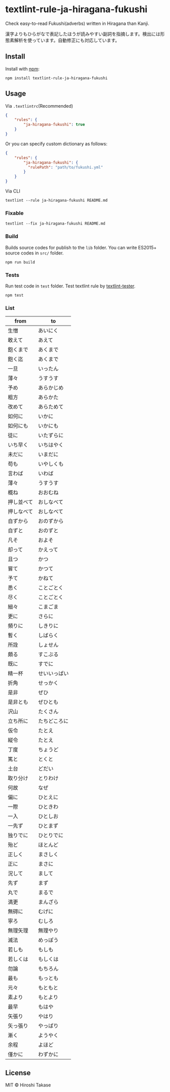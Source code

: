 # textlint-rule-ja-hiragana-fukushi

Check easy-to-read Fukushi(adverbs) written in Hiragana than Kanji.

漢字よりもひらがなで表記したほうが読みやすい副詞を指摘します。検出には形態素解析を使っています。自動修正にも対応しています。

## Install

Install with [npm](https://www.npmjs.com/):

    npm install textlint-rule-ja-hiragana-fukushi

## Usage

Via `.textlintrc`(Recommended)

```json
{
    "rules": {
        "ja-hiragana-fukushi": true
    }
}
```

Or you can specify custom dictionary as follows:

```json
{
    "rules": {
        "ja-hiragana-fukushi": {
          "rulePath": "path/to/fukushi.yml"
        }
    }
}
```

Via CLI

```
textlint --rule ja-hiragana-fukushi README.md
```

### Fixable

```
textlint --fix ja-hiragana-fukushi README.md
```

### Build

Builds source codes for publish to the `lib` folder.
You can write ES2015+ source codes in `src/` folder.

    npm run build

### Tests

Run test code in `test` folder.
Test textlint rule by [textlint-tester](https://github.com/textlint/textlint-tester "textlint-tester").

    npm test


### List

| from | to |
| --- | --- |
| 生憎 | あいにく |
| 敢えて | あえて |
| 飽くまで | あくまで |
| 飽く迄 | あくまで |
| 一旦 | いったん |
| 薄々 | うすうす |
| 予め | あらかじめ |
| 粗方 | あらかた |
| 改めて | あらためて |
| 如何に | いかに |
| 如何にも | いかにも |
| 徒に | いたずらに |
| いち早く | いちはやく |
| 未だに | いまだに |
| 苟も | いやしくも |
| 言わば | いわば |
| 薄々 | うすうす |
| 概ね | おおむね |
| 押し並べて | おしなべて |
| 押しなべて | おしなべて |
| 自ずから | おのずから |
| 自ずと | おのずと |
| 凡そ | およそ |
| 却って | かえって |
| 且つ | かつ |
| 嘗て | かつて |
| 予て | かねて |
| 悉く | ことごとく |
| 尽く | ことごとく |
| 細々 | こまごま |
| 更に | さらに |
| 頻りに | しきりに |
| 暫く | しばらく |
| 所詮 | しょせん |
| 頗る | すこぶる |
| 既に | すでに |
| 精一杯 | せいいっぱい |
| 折角 | せっかく |
| 是非 | ぜひ |
| 是非とも | ぜひとも |
| 沢山 | たくさん |
| 立ち所に | たちどころに |
| 仮令 | たとえ |
| 縦令 | たとえ |
| 丁度 | ちょうど |
| 篤と | とくと |
| 土台 | どだい |
| 取り分け | とりわけ |
| 何故 | なぜ |
| 偏に | ひとえに |
| 一際 | ひときわ |
| 一入 | ひとしお |
| 一先ず | ひとまず |
| 独りでに | ひとりでに |
| 殆ど | ほとんど |
| 正しく | まさしく |
| 正に | まさに |
| 況して | まして |
| 先ず | まず |
| 丸で | まるで |
| 満更 | まんざら |
| 無碍に | むげに |
| 寧ろ | むしろ |
| 無理矢理 | 無理やり |
| 滅法 | めっぽう |
| 若しも | もしも |
| 若しくは | もしくは |
| 勿論 | もちろん |
| 最も | もっとも |
| 元々 | もともと |
| 素より | もとより |
| 最早 | もはや |
| 矢張り | やはり |
| 矢っ張り | やっぱり |
| 漸く | ようやく |
| 余程 | よほど |
| 僅かに | わずかに |

## License

MIT © Hiroshi Takase
